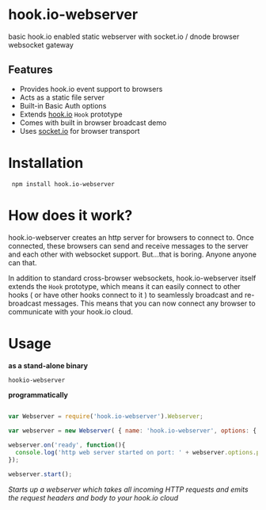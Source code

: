 # hook.io-webserver

basic hook.io enabled static webserver with socket.io / dnode browser websocket gateway

## Features

  - Provides hook.io event support to browsers
  - Acts as a static file server
  - Built-in Basic Auth options
  - Extends [hook.io](http://github.com/marak/hook.io) `Hook` prototype
  - Comes with built in browser broadcast demo
  - Uses [socket.io](http://socket.io) for browser transport

# Installation

     npm install hook.io-webserver

# How does it work?

hook.io-webserver creates an http server for browsers to connect to. Once connected, these browsers can send and receive messages to the server and each other with websocket support. But...that is boring. Anyone anyone can that. 

In addition to standard cross-browser websockets, hook.io-webserver itself extends the `Hook` prototype, which means it can easily connect to other hooks ( or have other hooks connect to it ) to seamlessly broadcast and re-broadcast messages. This means that you can now connect any browser to communicate with your hook.io cloud.

# Usage

**as a stand-alone binary**

    hookio-webserver
    
**programmatically**

``` javascript
    
var Webserver = require('hook.io-webserver').Webserver;

var webserver = new Webserver( { name: 'hook.io-webserver', options: { port: 9000 } });

webserver.on('ready', function(){
  console.log('http web server started on port: ' + webserver.options.port);
});

webserver.start();
```

*Starts up a webserver which takes all incoming HTTP requests and emits the request headers and body to your hook.io cloud*